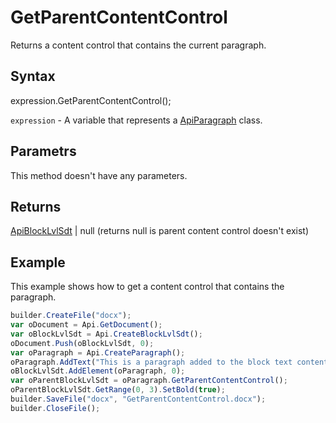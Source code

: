 # GetParentContentControl

Returns a content control that contains the current paragraph.

## Syntax

expression.GetParentContentControl();

`expression` - A variable that represents a [ApiParagraph](../ApiParagraph.md) class.

## Parametrs

This method doesn't have any parameters.

## Returns

[ApiBlockLvlSdt](../../ApiBlockLvlSdt/ApiBlockLvlSdt.md) &#124; null (returns null is parent content control doesn't exist)

## Example

This example shows how to get a content control that contains the paragraph.

```javascript
builder.CreateFile("docx");
var oDocument = Api.GetDocument();
var oBlockLvlSdt = Api.CreateBlockLvlSdt();
oDocument.Push(oBlockLvlSdt, 0);
var oParagraph = Api.CreateParagraph();
oParagraph.AddText("This is a paragraph added to the block text content control.");
oBlockLvlSdt.AddElement(oParagraph, 0);
var oParentBlockLvlSdt = oParagraph.GetParentContentControl();
oParentBlockLvlSdt.GetRange(0, 3).SetBold(true);
builder.SaveFile("docx", "GetParentContentControl.docx");
builder.CloseFile();
```